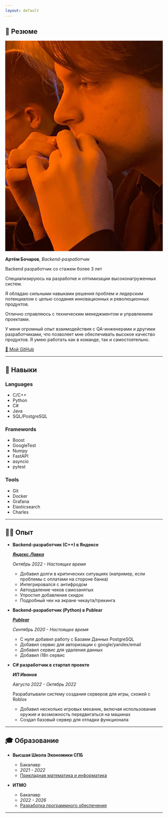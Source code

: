 ```yaml
---
layout: default
---
```


## 👋 Резюме

<img class="profile-picture" src="me.jpg">

**Артём Бочаров**, _Backend-разработчик_

Backend разработчик со стажем более 3 лет

Специализируюсь на разработке и оптимизации высоконагруженных систем.

Я обладаю сильными навыками решения проблем и лидерским потенциалом с целью создания инновационных и революционных продуктов.

Отлично справляюсь с техническим менеджментом и управлением проектами.

У меня огромный опыт взаимодействия с QA-инженерами и другими разработчиками, что позволяет мне обеспечивать высокое качество продуктов. Я умею работать как в команде, так и самостоятельно.

[🐙 Мой GitHub](https://github.com/artemb4)

---

## 💪 Навыки

### Languages

- С/C++
- Python
- C#
- Java
- SQL/PostgreSQL

### Framewords

- Boost
- GoogleTest
- Numpy
- FastAPI
- asyncio
- pytest

### Tools

- Git
- Docker
- Grafana
- Elasticsearch
- Charles

---

## 👨‍💻 Опыт

- **Backend-разработчик (С++) в Яндексе**

    [***Яндекс.Лавка***](https://lavka.yandex.ru/)

    *Октябрь 2022 - Настоящее время*

    - Добавил долги в критических ситуациях (например, если проблемы с оплатами на стороне банка)
    - Интегрировался с антифродом
    - Автоудаление чеков самозанятых
    - Упростил добавление скидок
    - Подробный чек на экране чекаута/трекинга

- **Backend-разработчик (Python) в Publear**

    [***Publear***](https://testflight.apple.com/join/XGv1ngxK)

    *Сентябрь 2020 - Настоящее время*

    - С нуля добавил работу с Базами Данных PostgreSQL
    - Добавил сервис для авторизации с google/yandex/email
    - Добавил сервис для удаления данных
    - Добавил i18n сервис

- **C# разработчик в стартап проекте**

    ***ИП Иванов***

    *Августа 2022 - Октябрь 2022*

    Разрабатывали систему создания серверов для игры, схожей с Roblox

    - Добавил несколько игровых механик, включая использование оружия и возможность передвигаться на машинах
    - Создал базовый сервер для отладки функционала

---

## 🎓 Образование

- **Высшая Школа Экономики СПБ**
    - Бакалавр
    - *2021 - 2022*
    - [Прикладная математика и информатика](https://spb.hse.ru/ba/appmath/)

- **ИТМО**
    - Бакалавр
    - *2022 - 2026*
    - [Разработка программного обеспечения](https://abit.itmo.ru/program/bachelor/software_engineering)

---
